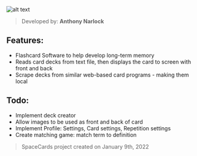 ![alt text](https://i.imgur.com/YAyoFpK.png)

> Developed by: <b>Anthony Narlock</b>

## Features:
- Flashcard Software to help develop long-term memory
- Reads card decks from text file, then displays the card to screen with front and back
- Scrape decks from similar web-based card programs - making them local

## Todo:
- Implement deck creator
- Allow images to be used as front and back of card
- Implement Profile: Settings, Card settings, Repetition settings
- Create matching game: match term to definition

> SpaceCards project created on January 9th, 2022
